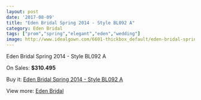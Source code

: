 ```yaml
---
layout: post
date: '2017-08-09'
title: "Eden Bridal Spring 2014 - Style BL092 A"
category: Eden Bridal
tags: ["prom","spring","elegant","eden","wedding"]
image: http://www.idealgown.com/6601-thickbox_default/eden-bridal-spring-2014-style-bl092-a.jpg
---
```

Eden Bridal Spring 2014 - Style BL092 A

On Sales: **$310.495**
<a href="https://www.idealgown.com/en/eden-bridal/2858-eden-bridal-spring-2014-style-bl092-a.html"><amp-img layout="responsive" width="600" height="600" src="//www.idealgown.com/6601-thickbox_default/eden-bridal-spring-2014-style-bl092-a.jpg" alt="Eden Bridal Spring 2014 - Style BL092 A 0" /></a>
<a href="https://www.idealgown.com/en/eden-bridal/2858-eden-bridal-spring-2014-style-bl092-a.html"><amp-img layout="responsive" width="600" height="600" src="//www.idealgown.com/6602-thickbox_default/eden-bridal-spring-2014-style-bl092-a.jpg" alt="Eden Bridal Spring 2014 - Style BL092 A 1" /></a>
<a href="https://www.idealgown.com/en/eden-bridal/2858-eden-bridal-spring-2014-style-bl092-a.html"><amp-img layout="responsive" width="600" height="600" src="//www.idealgown.com/6600-thickbox_default/eden-bridal-spring-2014-style-bl092-a.jpg" alt="Eden Bridal Spring 2014 - Style BL092 A 2" /></a>

Buy it: [Eden Bridal Spring 2014 - Style BL092 A](https://www.idealgown.com/en/eden-bridal/2858-eden-bridal-spring-2014-style-bl092-a.html "Eden Bridal Spring 2014 - Style BL092 A")

View more: [Eden Bridal](https://www.idealgown.com/en/34-eden-bridal "Eden Bridal")